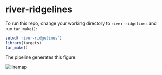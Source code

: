 # river-ridgelines

To run this repo, change your working directory to `river-ridgelines` and run `tar_make()`:
```r
setwd('river-ridgelines')
library(targets)
tar_make()
```
The pipeline generates this figure:

![linemap](https://user-images.githubusercontent.com/54007288/179123520-2bd62463-22ea-4693-b621-cd740fe137b1.png)
